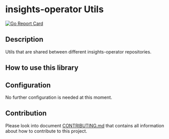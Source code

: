 # insights-operator Utils

[![Go Report Card](https://goreportcard.com/badge/github.com/RedHatInsights/insights-operator-utils)](https://goreportcard.com/report/github.com/RedHatInsights/insights-operator-utils)

## Description

Utils that are shared between different insights-operator repositories.

## How to use this library

## Configuration

No further configuration is needed at this moment.

## Contribution

Please look into document [CONTRIBUTING.md](CONTRIBUTING.md) that contains all information about how to contribute to this project.
